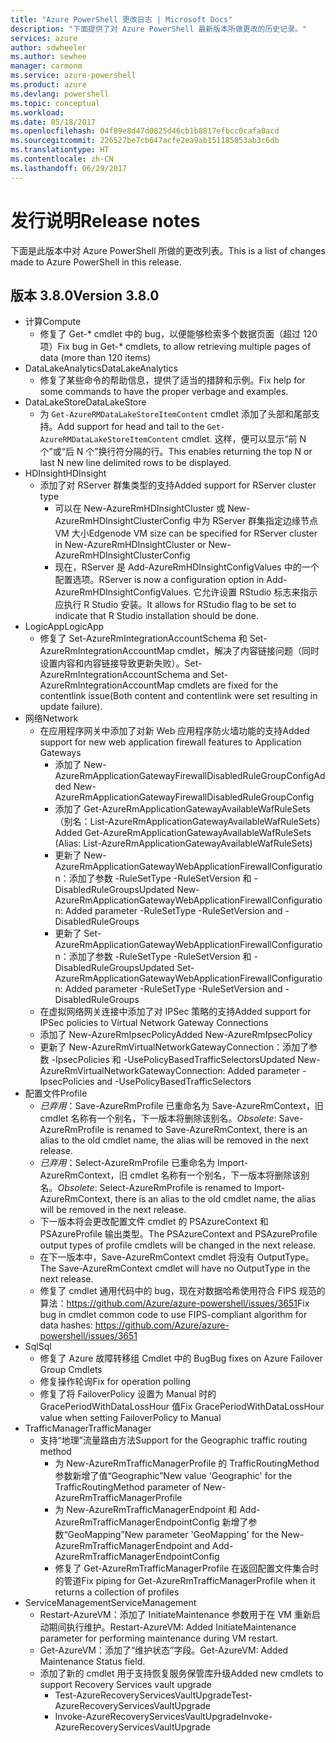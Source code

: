 ```yaml
---
title: "Azure PowerShell 更改日志 | Microsoft Docs"
description: "下面提供了对 Azure PowerShell 最新版本所做更改的历史记录。"
services: azure
author: sdwheeler
ms.author: sewhee
manager: carmonm
ms.service: azure-powershell
ms.product: azure
ms.devlang: powershell
ms.topic: conceptual
ms.workload: 
ms.date: 05/18/2017
ms.openlocfilehash: 04f89e8d47d0825d46cb1b8817efbcc0cafa0acd
ms.sourcegitcommit: 226527be7cb647acfe2ea9ab151185053ab3c6db
ms.translationtype: HT
ms.contentlocale: zh-CN
ms.lasthandoff: 06/29/2017
---
```

# <a name="release-notes"></a><span data-ttu-id="87d1e-103">发行说明</span><span class="sxs-lookup"><span data-stu-id="87d1e-103">Release notes</span></span>

<span data-ttu-id="87d1e-104">下面是此版本中对 Azure PowerShell 所做的更改列表。</span><span class="sxs-lookup"><span data-stu-id="87d1e-104">This is a list of changes made to Azure PowerShell in this release.</span></span>

## <a name="version-380"></a><span data-ttu-id="87d1e-105">版本 3.8.0</span><span class="sxs-lookup"><span data-stu-id="87d1e-105">Version 3.8.0</span></span>
* <span data-ttu-id="87d1e-106">计算</span><span class="sxs-lookup"><span data-stu-id="87d1e-106">Compute</span></span>
  - <span data-ttu-id="87d1e-107">修复了 Get-* cmdlet 中的 bug，以便能够检索多个数据页面（超过 120 项）</span><span class="sxs-lookup"><span data-stu-id="87d1e-107">Fix bug in Get-* cmdlets, to allow retrieving multiple pages of data (more than 120 items)</span></span>
* <span data-ttu-id="87d1e-108">DataLakeAnalytics</span><span class="sxs-lookup"><span data-stu-id="87d1e-108">DataLakeAnalytics</span></span>
  - <span data-ttu-id="87d1e-109">修复了某些命令的帮助信息，提供了适当的措辞和示例。</span><span class="sxs-lookup"><span data-stu-id="87d1e-109">Fix help for some commands to have the proper verbage and examples.</span></span>
* <span data-ttu-id="87d1e-110">DataLakeStore</span><span class="sxs-lookup"><span data-stu-id="87d1e-110">DataLakeStore</span></span>
  - <span data-ttu-id="87d1e-111">为 `Get-AzureRMDataLakeStoreItemContent` cmdlet 添加了头部和尾部支持。</span><span class="sxs-lookup"><span data-stu-id="87d1e-111">Add support for head and tail to the `Get-AzureRMDataLakeStoreItemContent` cmdlet.</span></span> <span data-ttu-id="87d1e-112">这样，便可以显示“前 N 个”或“后 N 个”换行符分隔的行。</span><span class="sxs-lookup"><span data-stu-id="87d1e-112">This enables returning the top N or last N new line delimited rows to be displayed.</span></span>
* <span data-ttu-id="87d1e-113">HDInsight</span><span class="sxs-lookup"><span data-stu-id="87d1e-113">HDInsight</span></span>
  - <span data-ttu-id="87d1e-114">添加了对 RServer 群集类型的支持</span><span class="sxs-lookup"><span data-stu-id="87d1e-114">Added support for RServer cluster type</span></span>
    + <span data-ttu-id="87d1e-115">可以在 New-AzureRmHDInsightCluster 或 New-AzureRmHDInsightClusterConfig 中为 RServer 群集指定边缘节点 VM 大小</span><span class="sxs-lookup"><span data-stu-id="87d1e-115">Edgenode VM size can be specified for RServer cluster in New-AzureRmHDInsightCluster or New-AzureRmHDInsightClusterConfig</span></span>
    + <span data-ttu-id="87d1e-116">现在，RServer 是 Add-AzureRmHDInsightConfigValues 中的一个配置选项。</span><span class="sxs-lookup"><span data-stu-id="87d1e-116">RServer is now a configuration option in Add-AzureRmHDInsightConfigValues.</span></span> <span data-ttu-id="87d1e-117">它允许设置 RStudio 标志来指示应执行 R Studio 安装。</span><span class="sxs-lookup"><span data-stu-id="87d1e-117">It allows for RStudio flag to be set to indicate that R Studio installation should be done.</span></span>
* <span data-ttu-id="87d1e-118">LogicApp</span><span class="sxs-lookup"><span data-stu-id="87d1e-118">LogicApp</span></span>
  - <span data-ttu-id="87d1e-119">修复了 Set-AzureRmIntegrationAccountSchema 和 Set-AzureRmIntegrationAccountMap cmdlet，解决了内容链接问题（同时设置内容和内容链接导致更新失败）。</span><span class="sxs-lookup"><span data-stu-id="87d1e-119">Set-AzureRmIntegrationAccountSchema and Set-AzureRmIntegrationAccountMap cmdlets are fixed for the contentlink issue(Both content and contentlink were set resulting in update failure).</span></span>
* <span data-ttu-id="87d1e-120">网络</span><span class="sxs-lookup"><span data-stu-id="87d1e-120">Network</span></span>
  - <span data-ttu-id="87d1e-121">在应用程序网关中添加了对新 Web 应用程序防火墙功能的支持</span><span class="sxs-lookup"><span data-stu-id="87d1e-121">Added support for new web application firewall features to Application Gateways</span></span>
    + <span data-ttu-id="87d1e-122">添加了 New-AzureRmApplicationGatewayFirewallDisabledRuleGroupConfig</span><span class="sxs-lookup"><span data-stu-id="87d1e-122">Added New-AzureRmApplicationGatewayFirewallDisabledRuleGroupConfig</span></span>
    + <span data-ttu-id="87d1e-123">添加了 Get-AzureRmApplicationGatewayAvailableWafRuleSets（别名：List-AzureRmApplicationGatewayAvailableWafRuleSets）</span><span class="sxs-lookup"><span data-stu-id="87d1e-123">Added Get-AzureRmApplicationGatewayAvailableWafRuleSets (Alias: List-AzureRmApplicationGatewayAvailableWafRuleSets)</span></span>
    + <span data-ttu-id="87d1e-124">更新了 New-AzureRmApplicationGatewayWebApplicationFirewallConfiguration：添加了参数 -RuleSetType -RuleSetVersion 和 -DisabledRuleGroups</span><span class="sxs-lookup"><span data-stu-id="87d1e-124">Updated New-AzureRmApplicationGatewayWebApplicationFirewallConfiguration: Added parameter -RuleSetType -RuleSetVersion and -DisabledRuleGroups</span></span>
    + <span data-ttu-id="87d1e-125">更新了 Set-AzureRmApplicationGatewayWebApplicationFirewallConfiguration：添加了参数 -RuleSetType -RuleSetVersion 和 -DisabledRuleGroups</span><span class="sxs-lookup"><span data-stu-id="87d1e-125">Updated Set-AzureRmApplicationGatewayWebApplicationFirewallConfiguration: Added parameter -RuleSetType -RuleSetVersion and -DisabledRuleGroups</span></span>
  - <span data-ttu-id="87d1e-126">在虚拟网络网关连接中添加了对 IPSec 策略的支持</span><span class="sxs-lookup"><span data-stu-id="87d1e-126">Added support for IPSec policies to Virtual Network Gateway Connections</span></span>
  - <span data-ttu-id="87d1e-127">添加了 New-AzureRmIpsecPolicy</span><span class="sxs-lookup"><span data-stu-id="87d1e-127">Added New-AzureRmIpsecPolicy</span></span>
  - <span data-ttu-id="87d1e-128">更新了 New-AzureRmVirtualNetworkGatewayConnection：添加了参数 -IpsecPolicies 和 -UsePolicyBasedTrafficSelectors</span><span class="sxs-lookup"><span data-stu-id="87d1e-128">Updated New-AzureRmVirtualNetworkGatewayConnection: Added parameter -IpsecPolicies and -UsePolicyBasedTrafficSelectors</span></span>
* <span data-ttu-id="87d1e-129">配置文件</span><span class="sxs-lookup"><span data-stu-id="87d1e-129">Profile</span></span>
  - <span data-ttu-id="87d1e-130">*已弃用*：Save-AzureRmProfile 已重命名为 Save-AzureRmContext，旧 cmdlet 名称有一个别名，下一版本将删除该别名。</span><span class="sxs-lookup"><span data-stu-id="87d1e-130">*Obsolete*: Save-AzureRmProfile is renamed to Save-AzureRmContext, there is an alias to the old cmdlet name, the alias will be removed in the next release.</span></span>
  - <span data-ttu-id="87d1e-131">*已弃用*：Select-AzureRmProfile 已重命名为 Import-AzureRmContext，旧 cmdlet 名称有一个别名，下一版本将删除该别名。</span><span class="sxs-lookup"><span data-stu-id="87d1e-131">*Obsolete*: Select-AzureRmProfile is renamed to Import-AzureRmContext, there is an alias to the old cmdlet name, the alias will be removed in the next release.</span></span>
  - <span data-ttu-id="87d1e-132">下一版本将会更改配置文件 cmdlet 的 PSAzureContext 和 PSAzureProfile 输出类型。</span><span class="sxs-lookup"><span data-stu-id="87d1e-132">The PSAzureContext and PSAzureProfile output types of profile cmdlets will be changed in the next release.</span></span>
  - <span data-ttu-id="87d1e-133">在下一版本中，Save-AzureRmContext cmdlet 将没有 OutputType。</span><span class="sxs-lookup"><span data-stu-id="87d1e-133">The Save-AzureRmContext cmdlet will have no OutputType in the next release.</span></span>
  - <span data-ttu-id="87d1e-134">修复了 cmdlet 通用代码中的 bug，现在对数据哈希使用符合 FIPS 规范的算法：https://github.com/Azure/azure-powershell/issues/3651</span><span class="sxs-lookup"><span data-stu-id="87d1e-134">Fix bug in cmdlet common code to use FIPS-compliant algorithm for data hashes: https://github.com/Azure/azure-powershell/issues/3651</span></span>
* <span data-ttu-id="87d1e-135">Sql</span><span class="sxs-lookup"><span data-stu-id="87d1e-135">Sql</span></span>
  - <span data-ttu-id="87d1e-136">修复了 Azure 故障转移组 Cmdlet 中的 Bug</span><span class="sxs-lookup"><span data-stu-id="87d1e-136">Bug fixes on Azure Failover Group Cmdlets</span></span>
  - <span data-ttu-id="87d1e-137">修复操作轮询</span><span class="sxs-lookup"><span data-stu-id="87d1e-137">Fix for operation polling</span></span>
  - <span data-ttu-id="87d1e-138">修复了将 FailoverPolicy 设置为 Manual 时的 GracePeriodWithDataLossHour 值</span><span class="sxs-lookup"><span data-stu-id="87d1e-138">Fix GracePeriodWithDataLossHour value when setting FailoverPolicy to Manual</span></span>
* <span data-ttu-id="87d1e-139">TrafficManager</span><span class="sxs-lookup"><span data-stu-id="87d1e-139">TrafficManager</span></span>
  - <span data-ttu-id="87d1e-140">支持“地理”流量路由方法</span><span class="sxs-lookup"><span data-stu-id="87d1e-140">Support for the Geographic traffic routing method</span></span>
    + <span data-ttu-id="87d1e-141">为 New-AzureRmTrafficManagerProfile 的 TrafficRoutingMethod 参数新增了值“Geographic”</span><span class="sxs-lookup"><span data-stu-id="87d1e-141">New value 'Geographic' for the TrafficRoutingMethod parameter of New-AzureRmTrafficManagerProfile</span></span>
    + <span data-ttu-id="87d1e-142">为 New-AzureRmTrafficManagerEndpoint 和 Add-AzureRmTrafficManagerEndpointConfig 新增了参数“GeoMapping”</span><span class="sxs-lookup"><span data-stu-id="87d1e-142">New parameter 'GeoMapping' for the New-AzureRmTrafficManagerEndpoint and Add-AzureRmTrafficManagerEndpointConfig</span></span>
    + <span data-ttu-id="87d1e-143">修复了 Get-AzureRmTrafficManagerProfile 在返回配置文件集合时的管道</span><span class="sxs-lookup"><span data-stu-id="87d1e-143">Fix piping for Get-AzureRmTrafficManagerProfile when it returns a collection of profiles</span></span>
* <span data-ttu-id="87d1e-144">ServiceManagement</span><span class="sxs-lookup"><span data-stu-id="87d1e-144">ServiceManagement</span></span>
  - <span data-ttu-id="87d1e-145">Restart-AzureVM：添加了 InitiateMaintenance 参数用于在 VM 重新启动期间执行维护。</span><span class="sxs-lookup"><span data-stu-id="87d1e-145">Restart-AzureVM: Added InitiateMaintenance parameter for performing maintenance during VM restart.</span></span>
  - <span data-ttu-id="87d1e-146">Get-AzureVM：添加了“维护状态”字段。</span><span class="sxs-lookup"><span data-stu-id="87d1e-146">Get-AzureVM: Added Maintenance Status field.</span></span>
  - <span data-ttu-id="87d1e-147">添加了新的 cmdlet 用于支持恢复服务保管库升级</span><span class="sxs-lookup"><span data-stu-id="87d1e-147">Added new cmdlets to support Recovery Services vault upgrade</span></span>
    + <span data-ttu-id="87d1e-148">Test-AzureRecoveryServicesVaultUpgrade</span><span class="sxs-lookup"><span data-stu-id="87d1e-148">Test-AzureRecoveryServicesVaultUpgrade</span></span>
    + <span data-ttu-id="87d1e-149">Invoke-AzureRecoveryServicesVaultUpgrade</span><span class="sxs-lookup"><span data-stu-id="87d1e-149">Invoke-AzureRecoveryServicesVaultUpgrade</span></span>

